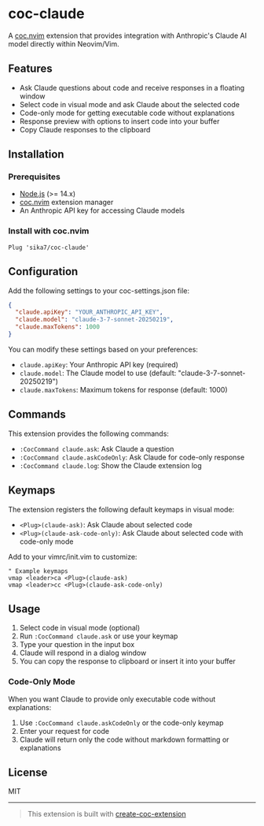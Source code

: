 # coc-claude

A [coc.nvim](https://github.com/neoclide/coc.nvim) extension that provides integration with Anthropic's Claude AI model directly within Neovim/Vim.

## Features

- Ask Claude questions about code and receive responses in a floating window
- Select code in visual mode and ask Claude about the selected code
- Code-only mode for getting executable code without explanations
- Response preview with options to insert code into your buffer
- Copy Claude responses to the clipboard

## Installation

### Prerequisites

- [Node.js](https://nodejs.org/en/) (>= 14.x)
- [coc.nvim](https://github.com/neoclide/coc.nvim) extension manager
- An Anthropic API key for accessing Claude models

### Install with coc.nvim

<!-- ```vim
:CocInstall coc-claude
``` -->

```init.vim
Plug 'sika7/coc-claude'
```

## Configuration

Add the following settings to your coc-settings.json file:

```json
{
  "claude.apiKey": "YOUR_ANTHROPIC_API_KEY",
  "claude.model": "claude-3-7-sonnet-20250219",
  "claude.maxTokens": 1000
}
```

You can modify these settings based on your preferences:

- `claude.apiKey`: Your Anthropic API key (required)
- `claude.model`: The Claude model to use (default: "claude-3-7-sonnet-20250219")
- `claude.maxTokens`: Maximum tokens for response (default: 1000)

## Commands

This extension provides the following commands:

- `:CocCommand claude.ask`: Ask Claude a question
- `:CocCommand claude.askCodeOnly`: Ask Claude for code-only response
- `:CocCommand claude.log`: Show the Claude extension log

## Keymaps

The extension registers the following default keymaps in visual mode:

- `<Plug>(claude-ask)`: Ask Claude about selected code
- `<Plug>(claude-ask-code-only)`: Ask Claude about selected code with code-only mode

Add to your vimrc/init.vim to customize:

```vim
" Example keymaps
vmap <leader>ca <Plug>(claude-ask)
vmap <leader>cc <Plug>(claude-ask-code-only)
```

## Usage

1. Select code in visual mode (optional)
2. Run `:CocCommand claude.ask` or use your keymap
3. Type your question in the input box
4. Claude will respond in a dialog window
5. You can copy the response to clipboard or insert it into your buffer

### Code-Only Mode

When you want Claude to provide only executable code without explanations:

1. Use `:CocCommand claude.askCodeOnly` or the code-only keymap
2. Enter your request for code
3. Claude will return only the code without markdown formatting or explanations

## License

MIT

---

> This extension is built with [create-coc-extension](https://github.com/fannheyward/create-coc-extension)
